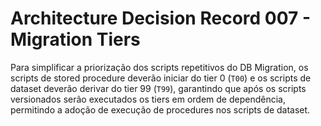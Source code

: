 # Architecture Decision Record 007 - Migration Tiers

Para simplificar a priorização dos scripts repetitivos do DB Migration, os scripts de stored procedure deverão iniciar do tier 0 (`T00`) e os scripts de dataset deverão derivar do tier 99 (`T99`), garantindo que após os scripts versionados serão executados os tiers em ordem de dependência, permitindo a adoção de execução de procedures nos scripts de dataset.

